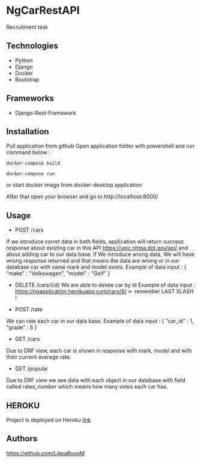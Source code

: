 # NgCarRestAPI
 Recruitment task


## Technologies
 * Python
 * Django
 * Docker 
 * Bootstrap

## Frameworks
 * Django-Rest-Framework
## Installation

Pull application from github 
Open application folder with powershell and run command below :

```shell
docker-compose build 
```

```shell
docker-compose run 
```
or start docker image from docker-desktop application 

After that open your browser and go to http://localhost:8000/

## Usage

* POST /cars

If we introduce corret data in both fields, application will return success response about existing car in this API https://vpic.nhtsa.dot.gov/api/ and about adding car to our data base. If We introduce wrong data, We will have wrong response returned and that means the data are wrong or in our database car with same mark and model exists.
Example of data input : 
{
  "make" : "Volkswagen",
  "model" : "Golf"
}

* DELETE /cars/{id}
We are able to delete car by id
Example of data input : https://ngapplication.herokuapp.com/cars/6/ <- remember LAST SLASH !

* POST /rate

We can rate each car in our data base.
Example of data input :
{
  "car_id" : 1,
  "grade" : 5
}

* GET /cars

Due to DRF view, each car is shown in response with mark, model and with their current average rate.


* GET /popular

Due to DRF view we see data with each object in our database with field called rates_number which means how many votes each car has.



## HEROKU

Project is deployed on Heroku 
[link](https://ngapplication.herokuapp.com/)


## Authors 

https://github.com/LikeaBoooM
